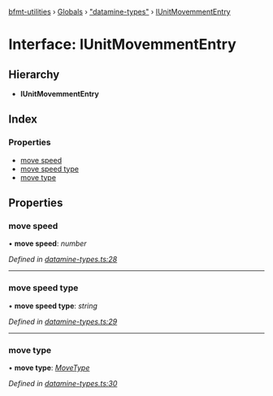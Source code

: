 [bfmt-utilities](../README.md) › [Globals](../globals.md) › ["datamine-types"](../modules/_datamine_types_.md) › [IUnitMovemmentEntry](_datamine_types_.iunitmovemmententry.md)

# Interface: IUnitMovemmentEntry

## Hierarchy

* **IUnitMovemmentEntry**

## Index

### Properties

* [move speed](_datamine_types_.iunitmovemmententry.md#move-speed)
* [move speed type](_datamine_types_.iunitmovemmententry.md#move-speed-type)
* [move type](_datamine_types_.iunitmovemmententry.md#move-type)

## Properties

###  move speed

• **move speed**: *number*

*Defined in [datamine-types.ts:28](https://github.com/BluuArc/bfmt-utilities/blob/dc2bfb7/src/datamine-types.ts#L28)*

___

###  move speed type

• **move speed type**: *string*

*Defined in [datamine-types.ts:29](https://github.com/BluuArc/bfmt-utilities/blob/dc2bfb7/src/datamine-types.ts#L29)*

___

###  move type

• **move type**: *[MoveType](../enums/_datamine_types_.movetype.md)*

*Defined in [datamine-types.ts:30](https://github.com/BluuArc/bfmt-utilities/blob/dc2bfb7/src/datamine-types.ts#L30)*
